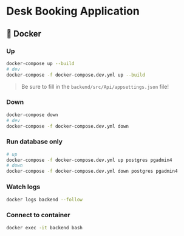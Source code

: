 # Desk Booking Application

## 🐳 Docker

### Up

```sh
docker-compose up --build
# dev
docker-compose -f docker-compose.dev.yml up --build
```

> Be sure to fill in the `backend/src/Api/appsettings.json` file!

### Down

```sh
docker-compose down
# dev
docker-compose -f docker-compose.dev.yml down
```

### Run database only

```sh
# up
docker-compose -f docker-compose.dev.yml up postgres pgadmin4
# down
docker-compose -f docker-compose.dev.yml down postgres pgadmin4
```

### Watch logs

```sh
docker logs backend --follow
```

### Connect to container

```sh
docker exec -it backend bash
```

